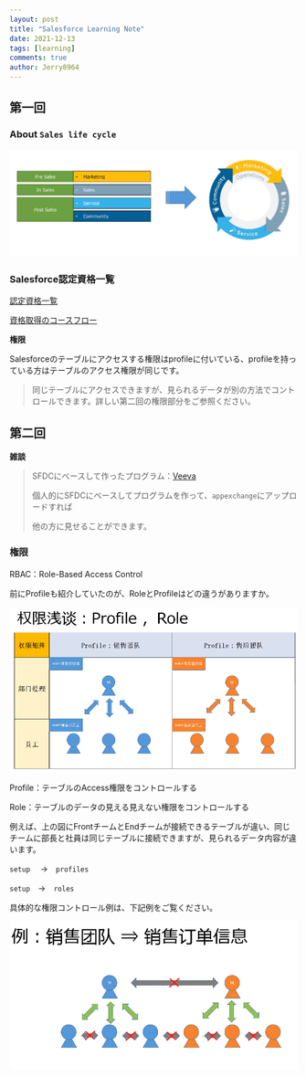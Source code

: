 ```yaml
---
layout: post
title: "Salesforce Learning Note"
date: 2021-12-13
tags: [learning]
comments: true
author: Jerry8964
---
```






## 第一回

### About `Sales life cycle`

<img src="https://raw.githubusercontent.com/jerry8964/jerry8964.github.io/main/images/20211213203635.png" style="zoom:80%;" />

### Salesforce認定資格一覧

[認定資格一覧](https://tandc.salesforce.com/credentials)

[資格取得のコースフロー](https://www.trainocate.co.jp/reference/flow/71-2.html)



**権限**

Salesforceのテーブルにアクセスする権限はprofileに付いている、profileを持っている方はテーブルのアクセス権限が同じです。

> 同じテーブルにアクセスできますが、見られるデータが別の方法でコントロールできます。詳しい第二回の権限部分をご参照ください。





## 第二回



**雑談**

> SFDCにベースして作ったプログラム：[Veeva](https://www.veeva.com/jp/resources/)
>
> 個人的にSFDCにベースしてプログラムを作って、`appexchange`にアップロードすれば
>
> 他の方に見せることができます。



### 権限

RBAC：Role-Based Access Control

前にProfileも紹介していたのが、RoleとProfileはどの違うがありますか。

<img src="https://raw.githubusercontent.com/jerry8964/jerry8964.github.io/main/images/20211213210934.png" style="zoom:67%;" />

Profile：テーブルのAccess権限をコントロールする

Role：テーブルのデータの見える見えない権限をコントロールする

例えば、上の図にFrontチームとEndチームが接続できるテーブルが違い、同じチームに部長と社員は同じテーブルに接続できますが、見られるデータ内容が違います。

`setup` 　→　`profiles` 

`setup`　→　`roles`

具体的な権限コントロール例は、下記例をご覧ください。

<img src="https://raw.githubusercontent.com/jerry8964/jerry8964.github.io/main/images/20211213212543.png" style="zoom:67%;" />



